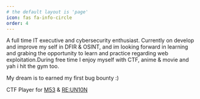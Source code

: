 ```yaml
---
# the default layout is 'page'
icon: fas fa-info-circle
order: 4
---
```


A full time IT executive and cybersecurity enthusiast. Currently on develop and improve my self in DFIR & OSINT, and im looking forward in learning and grabing the opportunity to learn and practice regarding web exploitation.During free time I enjoy myself with CTF, anime & movie and yah i hit the gym too. 

My dream is to earned my first bug bounty :) 

CTF Player for [M53](https://m53.team/members.html)  & [RE:UN10N](https://x.com/reun10n)
